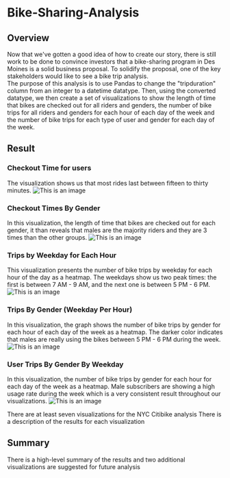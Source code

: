 # Bike-Sharing-Analysis
## Overview
Now that we've gotten a good idea of how to create our story, there is still work to be done to convince investors that a bike-sharing program in Des Moines is a solid business proposal. To solidify the proposal, one of the key stakeholders would like to see a bike trip analysis. <br /> The purpose of this analysis is to use Pandas to change the "tripduration" column from an integer to a datetime datatype. Then, using the converted datatype, we then create a set of visualizations to show the length of time that bikes are checked out for all riders and genders, the number of bike trips for all riders and genders for each hour of each day of the week and the number of bike trips for each type of user and gender for each day of the week. 
## Result
### Checkout Time for users
The visualization shows us that most rides last between fifteen to thirty minutes.
![This is an image]()
### Checkout Times By Gender
In this visualization, the length of time that bikes are checked out for each gender, it than reveals that males are the majority riders and they are 3 times than the other groups.
![This is an image]()
### Trips by Weekday for Each Hour
This visualization presents the number of bike trips by weekday for each hour of the day as a heatmap. The weekdays show us two peak times: the first is between 7 AM - 9 AM, and the next one is between 5 PM - 6 PM.
![This is an image]()
### Trips By Gender (Weekday Per Hour)
In this visualization, the graph shows the number of bike trips by gender for each hour of each day of the week as a heatmap. The darker color indicates that males are really using the bikes between 5 PM - 6 PM during the week.
![This is an image]()
### User Trips By Gender By Weekday
In this visualization, the number of bike trips by gender for each hour for each day of the week as a heatmap. Male subscribers are showing a high usage rate during the week which is a very consistent result throughout our visualizations.
![This is an image]()

There are at least seven visualizations for the NYC Citibike analysis
There is a description of the results for each visualization
## Summary
There is a high-level summary of the results and two additional visualizations are suggested for future analysis
